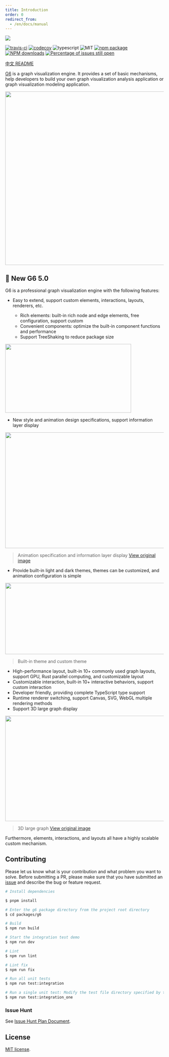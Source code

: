 ```yaml
---
title: Introduction
order: 0
redirect_from:
  - /en/docs/manual
---
```


![](https://user-images.githubusercontent.com/6113694/45008751-ea465300-b036-11e8-8e2a-166cbb338ce2.png)

[![travis-ci](https://img.shields.io/travis/antvis/g6/master.svg)](https://travis-ci.org/antvis/g6) [![codecov](https://codecov.io/gh/antvis/G6/branch/master/graph/badge.svg)](https://codecov.io/gh/antvis/G6) ![typescript](https://img.shields.io/badge/language-typescript-red.svg) ![MIT](https://img.shields.io/badge/license-MIT-000000.svg) [![npm package](https://img.shields.io/npm/v/@antv/g6.svg)](https://www.npmjs.com/package/@antv/g6) [![NPM downloads](http://img.shields.io/npm/dm/@antv/g6.svg)](https://npmjs.org/package/@antv/g6) [![Percentage of issues still open](http://isitmaintained.com/badge/open/antvis/g6.svg)](http://isitmaintained.com/project/antvis/g6 'Percentage of issues still open')

[中文 README](README.md)

[G6](https://github.com/antvis/g6) is a graph visualization engine. It provides a set of basic mechanisms, help developers to build your own graph visualization analysis application or graph visualization modeling application.

<img src='https://gw.alipayobjects.com/mdn/rms_f8c6a0/afts/img/A*zTjwQaXokeQAAAAAAAAAAABkARQnAQ' width=550 alt='' />

## 🎉 New G6 5.0

G6 is a professional graph visualization engine with the following features:

- Easy to extend, support custom elements, interactions, layouts, renderers, etc.

  - Rich elements: built-in rich node and edge elements, free configuration, support custom
  - Convenient components: optimize the built-in component functions and performance
  - Support TreeShaking to reduce package size

<img src="https://mdn.alipayobjects.com/huamei_qa8qxu/afts/img/A*x7NTT5_baKYAAAAAAAAAAAAADmJ7AQ/original" width=400 height=218 alt='' />

- New style and animation design specifications, support information layer display

<img src="https://mdn.alipayobjects.com/huamei_qa8qxu/afts/img/A*tPPGSokdSYsAAAAAAAAAAAAADmJ7AQ/original" width=600 height=367 alt='' />

> Animation specification and information layer display [View original image](https://mdn.alipayobjects.com/huamei_qa8qxu/afts/img/A*1BFvQ4r3P7UAAAAAAAAAAAAADmJ7AQ/original)

- Provide built-in light and dark themes, themes can be customized, and animation configuration is simple

<img src="https://mdn.alipayobjects.com/huamei_qa8qxu/afts/img/A*QjJoSbD7GTwAAAAAAAAAAAAADmJ7AQ/original" width=800 height=226 alt='' />

> Built-in theme and custom theme

- High-performance layout, built-in 10+ commonly used graph layouts, support GPU, Rust parallel computing, and customizable layout
- Customizable interaction, built-in 10+ interactive behaviors, support custom interaction
- Developer friendly, providing complete TypeScript type support
- Runtime renderer switching, support Canvas, SVG, WebGL multiple rendering methods
- Support 3D large graph display

<img src="https://mdn.alipayobjects.com/huamei_qa8qxu/afts/img/A*IUOnSbLisyoAAAAAAAAAAAAADmJ7AQ/original" width=600 height=334 alt='' />

> 3D large graph [View original image](https://mdn.alipayobjects.com/huamei_qa8qxu/afts/img/A*qPrmQrdV77gAAAAAAAAAAAAADmJ7AQ/original)

Furthermore, elements, interactions, and layouts all have a highly scalable custom mechanism.

## Contributing

Please let us know what is your contribution and what problem you want to solve. Before submitting a PR, please make sure that you have submitted an [issue](https://github.com/antvis/g6/issues) and describe the bug or feature request.

```bash
# Install dependencies

$ pnpm install

# Enter the g6 package directory from the project root directory
$ cd packages/g6

# Build
$ npm run build

# Start the integration test demo
$ npm run dev

# Lint
$ npm run lint

# Lint fix
$ npm run fix

# Run all unit tests
$ npm run test:integration

# Run a single unit test: Modify the test file directory specified by the test:integration_one command in package.json, and then execute:
$ npm run test:integration_one
```

### Issue Hunt

See [Issue Hunt Plan Document](https://github.com/antvis/G6/blob/v5-readme/ISSUEHUNT.md).

## License

[MIT license](./LICENSE).

